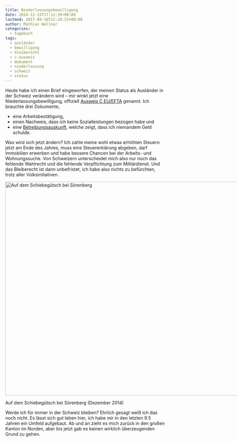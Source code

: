 ```yaml
---
title: Niederlassungsbewilligung
date: 2014-12-15T17:12:39+00:00
lastmod: 2017-09-18T22:28:53+00:00
author: Mathias Wellner
categories:
  - tagebuch
tags:
  - ausländer
  - bewilligung
  - bleiberecht
  - c-ausweis
  - dokument
  - niederlassung
  - schweiz
  - status
---
```

Heute habe ich einen Brief eingeworfen, der meinen Status als Ausländer in der Schweiz verändern wird &ndash; mir winkt jetzt eine Niederlassungsbewilligung, offiziell <a href="https://www.bfm.admin.ch/content/bfm/de/home/themen/aufenthalt/eu_efta/ausweis_c_eu_efta.html" title="Ausweis C EU/EFTA" target="_blank">Ausweis C EU/EFTA</a> genannt. Ich brauchte drei Dokumente, 

  * eine Arbeitsbestätigung,
  * einen Nachweis, dass ich keine Sozialleistungen bezogen habe und
  * eine <a href="https://www.stadt-zuerich.ch/portal/de/index/politik_u_recht/stadtammann-_undbetreibungsaemter/betreibungsamt/betreibungsauskunft.html" title="Betreibungsauszug in der Stadt Zürich" target="_blank">Betreibungsauskunft</a>, welche zeigt, dass ich niemandem Geld schulde.

Was wird sich jetzt ändern? Ich zahle meine wohl etwas erhöhten Steuern jetzt am Ende des Jahres, muss eine Steuererklärung abgeben, darf Immobilien erwerben und habe bessere Chancen bei der Arbeits- und Wohnungssuche. Von Schweizern unterscheidet mich also nur noch das fehlende Wahlrecht und die fehlende Verpflichtung zum Militärdienst. Und das Bleiberecht ist dann unbefristet, ich habe also nichts zu befürchten, trotz aller Volksinitiativen. 

<div id="attachment_5014" style="width: 910px" class="wp-caption aligncenter">
  <a href="/wp-uploads/2014/12/20141213_124304_w900.jpg"><img src="/wp-uploads/2014/12/20141213_124304_w900.jpg" alt="Auf dem Schiebegütsch bei Sörenberg" width="900" height="675" class="size-full wp-image-5014" srcset="http://www.mwellner.de/wp-uploads/2014/12/20141213_124304_w900.jpg 900w, http://www.mwellner.de/wp-uploads/2014/12/20141213_124304_w900-300x225.jpg 300w, http://www.mwellner.de/wp-uploads/2014/12/20141213_124304_w900-200x150.jpg 200w, http://www.mwellner.de/wp-uploads/2014/12/20141213_124304_w900-150x112.jpg 150w" sizes="(max-width: 900px) 100vw, 900px" /></a>
  
  <p class="wp-caption-text">
    Auf dem Schiebegütsch bei Sörenberg (Dezember 2014)
  </p>
</div>

Werde ich für immer in der Schweiz bleiben? Ehrlich gesagt weiß ich das noch nicht. Es lässt sich gut leben hier, ich habe mir in den letzten 9.5 Jahren ein Umfeld aufgebaut. Ab und an zieht es mich zurück in den großen Kanton im Norden, aber bis jetzt gab es keinen wirklich überzeugenden Grund zu gehen.